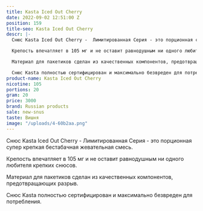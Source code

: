 ```yaml
---
title: Kasta Iced Out Cherry
date: 2022-09-02 12:51:00 Z
position: 159
title-seo: Kasta Iced Out Cherry
descr: |-
  Снюс Kasta Iced Out Cherry -  Лимитированная Серия - это порционная супер крепкая бестабачная жевательная смесь.

  Крепость впечатляет в 105 мг и не оставит равнодушным ни одного любителя крепких снюсов.

  Материал для пакетиков сделан из качественных компонентов, предотвращающих разрыв.

  Снюс Kasta полностью сертифицирован и максимально безвреден для потребления.
product-name: Kasta Iced Out Cherry
nicotine: 105
portions: 20
gram: 20
price: 3000
brand: Russian products
sale: new-snus
taste: Вишня
image: "/uploads/4-60b2aa.png"
---
```


Снюс Kasta Iced Out Cherry -  Лимитированная Серия - это порционная супер крепкая бестабачная жевательная смесь.

Крепость впечатляет в 105 мг и не оставит равнодушным ни одного любителя крепких снюсов.

Материал для пакетиков сделан из качественных компонентов, предотвращающих разрыв.

Снюс Kasta полностью сертифицирован и максимально безвреден для потребления.